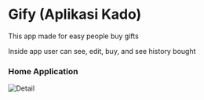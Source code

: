 <h1>Gify (Aplikasi Kado)</h1>

This app made for easy people buy gifts

Inside app user can see, edit, buy, and see history bought

### Home Application
![Detail](https://user-images.githubusercontent.com/33416633/72682741-1155d580-3b03-11ea-92a2-139fe1dd3a76.JPG)


